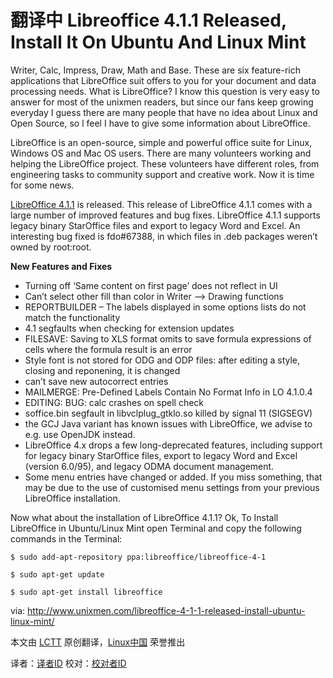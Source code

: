 翻译中
Libreoffice 4.1.1 Released, Install It On Ubuntu And Linux Mint
===============================================================

Writer, Calc, Impress, Draw, Math and Base. These are six feature-rich applications that LibreOffice suit offers to you for your document and data processing needs. What is LibreOffice? I know this question is very easy to answer for most of the unixmen readers, but since our fans keep growing everyday I guess there are many people that have no idea about Linux and Open Source, so l feel I have to give some information about LibreOffice.

LibreOffice is an open-source, simple and powerful office suite for Linux, Windows OS and Mac OS users. There are many volunteers working and helping the LibreOffice project. These volunteers have different roles, from engineering tasks to community support and creative work. Now it is time for some news.

[LibreOffice 4.1.1][1] is released. This release of LibreOffice 4.1.1 comes with a large number of improved features and bug fixes. LibreOffice 4.1.1 supports legacy binary  StarOffice files and export to legacy Word and Excel. An interesting bug fixed is fdo#67388, in which files in .deb packages weren’t owned by root:root.

**New Features and Fixes**

- Turning off ‘Same content on first page’ does not reflect in UI
- Can’t select other fill than color in Writer –> Drawing functions
- REPORTBUILDER – The labels displayed in some options lists do not match the functionality
- 4.1 segfaults when checking for extension updates
- FILESAVE: Saving to XLS format omits to save formula expressions of cells where the formula result is an error
- Style font is not stored for ODG and ODP files: after editing a style, closing and reponening, it is changed
- can’t save new autocorrect entries
- MAILMERGE: Pre-Defined Labels Contain No Format Info in LO 4.1.0.4
- EDITING: BUG: calc crashes on spell check
- soffice.bin segfault in libvclplug_gtklo.so killed by signal 11 (SIGSEGV)
- the GCJ Java variant has known issues with LibreOffice, we advise to e.g. use OpenJDK instead.
- LibreOffice 4.x drops a few long-deprecated features, including support for legacy binary StarOffice files, export to legacy Word and Excel (version 6.0/95), and legacy ODMA document management.
- Some menu entries have changed or added. If you miss something, that may be due to the use of customised menu settings from your previous LibreOffice installation.

Now what about the installation of LibreOffice 4.1.1? Ok, To Install LibreOffice in Ubuntu/Linux Mint open Terminal and copy the following commands in the Terminal:

	$ sudo add-apt-repository ppa:libreoffice/libreoffice-4-1

	$ sudo apt-get update

	$ sudo apt-get install libreoffice

via: http://www.unixmen.com/libreoffice-4-1-1-released-install-ubuntu-linux-mint/

本文由 [LCTT][] 原创翻译，[Linux中国][] 荣誉推出

译者：[译者ID][] 校对：[校对者ID][]


[LCTT]:https://github.com/LCTT/TranslateProject
[Linux中国]:http://linux.cn/portal.php
[译者ID]:http://linux.cn/space/译者ID
[校对者ID]:http://linux.cn/space/校对者ID

[1]:http://www.libreoffice.org/download/release-notes/
